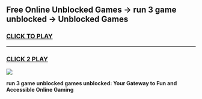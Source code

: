 
## Free Online Unblocked Games → run 3 game unblocked → Unblocked Games
<h3>
<a href="https://premium.freeplayer.one?title=run_3_game_unblocked&ref=21F">CLICK TO PLAY</a></h3>
<hr>

<h3>
<a href="https://premium.freeplayer.one?title=run_3_game_unblocked&ref=21F">CLICK 2 PLAY</a>
  
</h3>

<a href="https://premium.freeplayer.one?title=run_3_game_unblocked&ref=21F/"><img src="https://clearcache.store/games.png"></a>


**run 3 game unblocked games unblocked: Your Gateway to Fun and Accessible Online Gaming**
